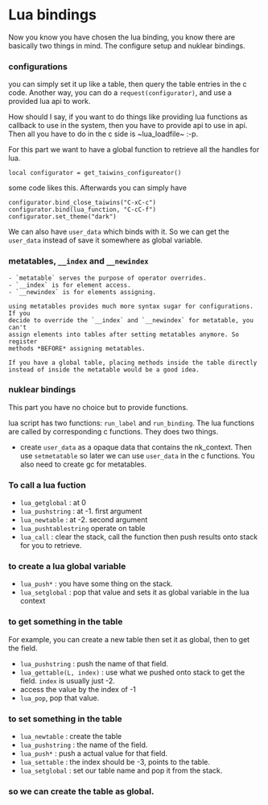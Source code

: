 # Lua bindings

Now you know you have chosen the lua binding, you know there are basically two
things in mind. The configure setup and nuklear bindings.


### configurations
you can simply set it up like a table, then query the table entries in the c
code. Another way, you can do a `request(configurator)`, and use a provided lua
api to work.

How should I say, if you want to do things like providing lua functions as
callback to use in the system, then you have to provide api to use in api.
Then all you have to do in the c side is ~lua_loadfile~ :-p.

For this part we want to have a global function to retrieve all the handles for
lua.

	local configurator = get_taiwins_configureator()

some code likes this. Afterwards you can simply have

	configurator.bind_close_taiwins("C-xC-c")
	configurator.bind(lua_function, "C-cC-f")
	configurator.set_theme("dark")

We can also have `user_data` which binds with it. So we can get the `user_data`
instead of save it somewhere as global variable.

### metatables, `__index` and `__newindex`
	- `metatable` serves the purpose of operator overrides.
	- `__index` is for element access.
	- `__newindex` is for elements assigning. 
	
	using metatables provides much more syntax sugar for configurations. If you
    decide to override the `__index` and `__newindex` for metatable, you can't
    assign elements into tables after setting metatables anymore. So register
    methods *BEFORE* assigning metatables.
	
	If you have a global table, placing methods inside the table directly
    instead of inside the metatable would be a good idea. 

### nuklear bindings
This part you have no choice but to provide functions.

lua script has two functions:
`run_label` and `run_binding`. The lua functions are called by corresponding c
functions. They does two things.

- create `user_data` as a opaque data that contains the nk_context. Then use
  `setmetatable` so later we can use `user_data` in the c functions. You also
  need to create gc for metatables.


### To call a lua fuction
- `lua_getglobal` : at 0
- `lua_pushstring` : at -1. first argument
- `lua_newtable` : at -2. second argument
- `lua_pushtablestring` operate on table
- `lua_call` : clear the stack, call the function then push results onto stack
  for you to retrieve.


### to create a lua global variable
- `lua_push*` : you have some thing on the stack.
- `lua_setglobal` : pop that value and sets it as global variable in the lua
  context


### to get something in the table

For example, you can create a new table then set it as global, then to get the
field.

- `lua_pushstring` : push the name of that field.
- `lua_gettable(L, index)` : use what we pushed onto stack to get the
  field. `index` is usually just -2.
- access the value by the index of -1
- `lua_pop`, pop that value.

### to set something in the table
- `lua_newtable` : create the table
- `lua_pushstring` : the name of the field.
- `lua_push*` : push a actual value for that field.
- `lua_settable` : the index should be -3, points to the table.
- `lua_setglobal` : set our table name and pop it from the stack.

### so we can create the table as global.
